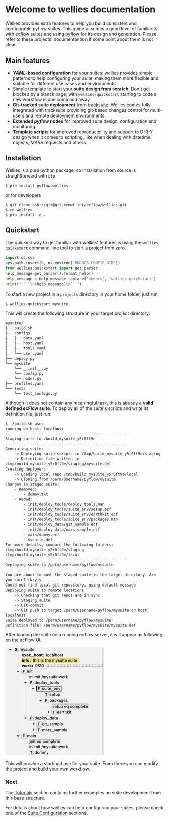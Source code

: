 # Welcome to wellies documentation

Wellies provides extra features to help you build consistent and configurable
pyflow suites. This guide assumes a good level of familiarity with
[ecflow](https://ecflow.readthedocs.io) suites and using [pyflow](http://pyflow-workflow-generator.readthedocs.io) for its design and generation.
Please refer to these projects' documentantion if some point about  them is not clear.

## Main features

- ***YAML*-based configuration** for your suites: wellies provides simple
patterns to help configuring your suite, making them more flexible and suitable for
different use cases and environments.
- Simple template to start your **suite design from scratch**: Don't get blocked
by a blanck page; with `wellies-quickstart` starting to code a new workflow is
one command away.
- **Git-tracked suite deployment** from [tracksuite](https://github.com/ecmwf/tracksuite): Wellies comes fully integrated with tracksuite providing git-based
changes control for multi-users and remote deployment environments.
- **Extended *pyflow* nodes** for improved suite design, configuration and monitoring.
- **Template scripts** for improved reproducibility and support to D-R-Y design when it comes to scripting, like when dealing with datetime objects, *MARS* requests and others.

## Installation

Wellies is a pure python package, so installation from source is straightforward
with `pip`

```console
$ pip install pyflow-wellies
```

or for developers
```console
$ git clone ssh://git@git.ecmwf.int/ecflow/wellies.git
$ cd wellies
$ pip install -e .
```

## Quickstart

The quickest way to get familiar with wellies' features is using the
`wellies-quickstart` command-line tool to start a project from zero.

```python exec="true" id="quickstart-help"
import os,sys
sys.path.insert(0, os.environ['MKDOCS_CONFIG_DIR'])
from wellies.quickstart import get_parser
help_message=get_parser().format_help()
help_message = help_message.replace("mkdocs", "wellies-quickstart")
print(f"```\n{help_message}\n```")
```

To start a new project in a `projects` directory in your home folder, just run

```console
$ wellies-quickstart mysuite
```

This will create the following structure in your target project directory:

```tree
mysuite/
├── build.sh
├── configs
│   ├── data.yaml
│   ├── host.yaml
│   ├── tools.yaml
│   └── user.yaml
├── deploy.py
└── mysuite
    └── __init__.py
    └── config.py
    └── nodes.py
├── profiles.yaml
└── tests
    └── test_configs.py
```

Although it does not contain any meaningful task, this is already a **valid
defined ecFlow suite**. To deploy all of the suite's scripts and write its definition file, just run:

```console
$ ./build.sh user
running on host: localhost
------------------------------------------------------
Staging suite to /build_mysuite_y5r0ft9e
------------------------------------------------------
Generating suite:
    -> Deploying suite scripts in /tmp/build_mysuite_y5r0ft9e/staging
    -> Definition file written in /tmp/build_mysuite_y5r0ft9e/staging/mysuite.def
Creating deployer:
    -> Loading local repo /tmp/build_mysuite_y5r0ft9e/local
    -> Cloning from /perm/username/pyflow/mysuite
Changes in staged suite:
    - Removed:
        - dummy.txt
    - Added:
        - init/deploy_tools/deploy_tools.man
        - init/deploy_tools/suite_env/setup.ecf
        - init/deploy_tools/suite_env/earthkit.ecf
        - init/deploy_tools/suite_env/packages.man
        - init/deploy_data/git_sample.ecf
        - init/deploy_data/mars_sample.ecf
        - main/dummy.ecf
        - mysuite.def
For more details, compare the following folders:
/tmp/build_mysuite_y5r0ft9e/staging
/tmp/build_mysuite_y5r0ft9e/local
------------------------------------------------------
Deploying suite to /perm/username/pyflow/mysuite
------------------------------------------------------
You are about to push the staged suite to the target directory. Are you sure? (N/y)y
Could not find local git repository, using default message
Deploying suite to remote locations
    -> Checking that git repos are in sync
    -> Staging suite
    -> Git commit
    -> Git push to target /perm/username/pyflow/mysuite on host localhost
Suite deployed to /perm/username/pyflow/mysuite
Definition file: /perm/username/pyflow/mysuite/mysuite.def
```

After loading the suite on a running ecflow server, it will appear as following on the ecFlow UI.

![Template suite](img/mysuite.png)

This will provide a starting base for your suite. From there you can modify the
project and build your own workflow.

### Next

The [Tutorials](quickstart_guide.md) section contains further examples on suite
development from this base structure.

For details about how wellies can help configuring your suites, please check one of the [Suite Configuration](configurations.md) sections.
